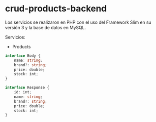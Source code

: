 # crud-products-backend

Los servicios se realizaron en PHP con el uso del Framework Slim en su versión 3 y la base de datos en MySQL.

Servicios:
* Products
```TypeScript
interface Body {
    name: string;
    brand?: string;
    price: double;
    stock: int;
}
```
```TypeScript
interface Response {
    id: int;
    name: string;
    brand?: string;
    price: double;
    stock: int;
}
```